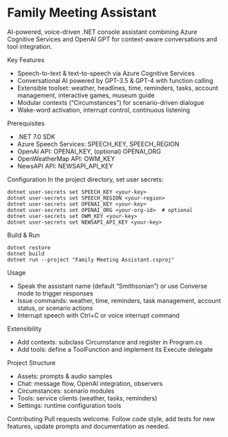 # Family Meeting Assistant

AI-powered, voice-driven .NET console assistant combining Azure Cognitive Services and OpenAI GPT for context-aware conversations and tool integration.

Key Features
- Speech-to-text & text-to-speech via Azure Cognitive Services
- Conversational AI powered by GPT-3.5 & GPT-4 with function calling
- Extensible toolset: weather, headlines, time, reminders, tasks, account management, interactive games, museum guide
- Modular contexts (“Circumstances”) for scenario-driven dialogue
- Wake-word activation, interrupt control, continuous listening

Prerequisites
- .NET 7.0 SDK
- Azure Speech Services: SPEECH_KEY, SPEECH_REGION
- OpenAI API: OPENAI_KEY, (optional) OPENAI_ORG
- OpenWeatherMap API: OWM_KEY
- NewsAPI API: NEWSAPI_API_KEY

Configuration
In the project directory, set user secrets:
```
dotnet user-secrets set SPEECH_KEY <your-key>
dotnet user-secrets set SPEECH_REGION <your-region>
dotnet user-secrets set OPENAI_KEY <your-key>
dotnet user-secrets set OPENAI_ORG <your-org-id>  # optional
dotnet user-secrets set OWM_KEY <your-key>
dotnet user-secrets set NEWSAPI_API_KEY <your-key>
```

Build & Run
```
dotnet restore
dotnet build
dotnet run --project "Family Meeting Assistant.csproj"
```

Usage
- Speak the assistant name (default “Smithsonian”) or use Converse mode to trigger responses
- Issue commands: weather, time, reminders, task management, account status, or scenario actions
- Interrupt speech with Ctrl+C or voice interrupt command

Extensibility
- Add contexts: subclass Circumstance and register in Program.cs
- Add tools: define a ToolFunction and implement its Execute delegate

Project Structure
- Assets: prompts & audio samples
- Chat: message flow, OpenAI integration, observers
- Circumstances: scenario modules
- Tools: service clients (weather, tasks, reminders)
- Settings: runtime configuration tools

Contributing
Pull requests welcome. Follow code style, add tests for new features, update prompts and documentation as needed.
